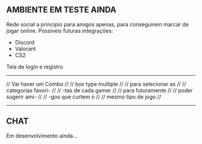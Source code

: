 ## AMBIENTE EM TESTE AINDA ##
Rede social a principio para amigos apenas, para conseguirem marcar de jogar online.
Possíveis futuras integrações:
- Discord
- Valorant
- CS2

Tela de login e registro

************************
// Vai haver um Combo // 
// box type multiple  //
// para selecionar as //
// categorias favori- //
// -tas de cada gamer //
// para futuramente   //
// poder sugerir ami- //
// -gos que curtem o  //
// mesmo tipo de jogo //
************************
## CHAT ##
Em desenvolvimento ainda...

